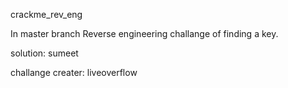 
crackme_rev_eng

In master branch Reverse engineering challange of finding a key.

solution: sumeet

challange creater: liveoverflow
